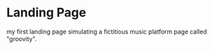 # Landing Page 
my first landing page simulating a fictitious music platform page called "groovity".
